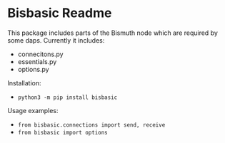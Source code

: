Bisbasic Readme
=======

This package includes parts of the Bismuth node which are required by some daps.
Currently it includes:


- connecitons.py
- essentials.py
- options.py

Installation: 
- `python3 -m pip install bisbasic`

Usage examples:
- `from bisbasic.connections import send, receive`
- `from bisbasic import options`
